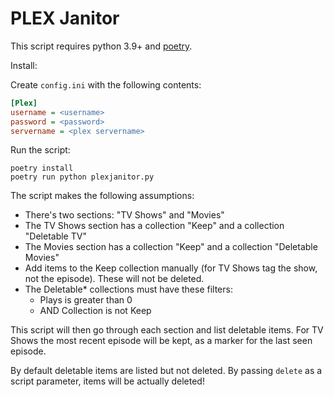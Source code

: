 # PLEX Janitor

This script requires python 3.9+ and [poetry](https://python-poetry.org/).

Install:

Create `config.ini` with the following contents:

```ini
[Plex]
username = <username>
password = <password>
servername = <plex servername>
```

Run the script:

```shell
poetry install
poetry run python plexjanitor.py
```

The script makes the following assumptions:

- There's two sections: "TV Shows" and "Movies"
- The TV Shows section has a collection "Keep" and a collection "Deletable TV"
- The Movies section has a collection "Keep" and a collection "Deletable Movies"
- Add items to the Keep collection manually (for TV Shows tag the show, not the episode). These will not be deleted.
- The Deletable* collections must have these filters:
  - Plays is greater than 0
  - AND Collection is not Keep

This script will then go through each section and list deletable items. For TV Shows the most recent episode will be kept, as a marker for the last seen episode.

By default deletable items are listed but not deleted. By passing `delete` as a script parameter, items will be actually deleted!
